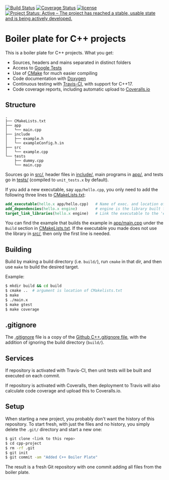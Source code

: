 [![Build Status](https://travis-ci.org/bsamseth/cpp-project.svg?branch=master)](https://travis-ci.org/bsamseth/cpp-project)
[![Coverage Status](https://coveralls.io/repos/github/bsamseth/cpp-project/badge.svg?branch=master)](https://coveralls.io/github/bsamseth/cpp-project?branch=master)
[![license](https://img.shields.io/badge/license-MIT-blue.svg)](https://github.com/bsamseth/cpp-project/blob/master/LICENCE)
[![Project Status: Active – The project has reached a stable, usable state and is being actively developed.](http://www.repostatus.org/badges/latest/active.svg)](http://www.repostatus.org/#active)


# Boiler plate for C++ projects 

This is a boiler plate for C++ projects. What you get:

- Sources, headers and mains separated in distinct folders
- Access to [Google Tests](https://github.com/google/googletest)
- Use of [CMake](https://cmake.org/) for much easier compiling
- Code documentation with [Doxygen](http://www.stack.nl/~dimitri/doxygen/)
- Continuous testing with [Travis-CI](https://travis-ci.org/), with support for C++17.
- Code coverage reports, including automatic upload to [Coveralls.io](https://coveralls.io/)

## Structure
```
.
├── CMakeLists.txt
├── app
│   └── main.cpp
├── include
│   ├── example.h
│   └── exampleConfig.h.in
├── src
│   └── example.cpp
└── tests
    ├── dummy.cpp
    └── main.cpp
```

Sources go in [src/](src/), header files in [include/](include/), main programs in [app/](app), and
tests go in [tests/](tests/) (compiled to `unit_tests.x` by default). 

If you add a new executable, say `app/hello.cpp`, you only need to add the following three lines to [CMakeLists.txt](CMakeLists.txt): 

``` cmake
add_executable(hello.x app/hello.cpp)   # Name of exec. and location of file.
add_dependencies(hello.x engine)        # engine is the library built from src/*.cpp
target_link_libraries(hello.x engine)   # Link the executable to the 'engine'.
```

You can find the example that builds the example in [app/main.cpp](app/main.cpp) under the `Build` section in [CMakeLists.txt](CMakeLists.txt). 
If the executable you made does not use the library in [src/](src), then only the first line is needed.



## Building

Build by making a build directory (i.e. `build/`), run `cmake` in that dir, and then use `make` to build the desired target.

Example:

``` bash
$ mkdir build && cd build
$ cmake ..  # argument is location of CMakelists.txt
$ make
$ ./main.x
$ make gtest
$ make coverage
```

## .gitignore

The [.gitignore](.gitignore) file is a copy of the [Github C++.gitignore file](https://github.com/github/gitignore/blob/master/C%2B%2B.gitignore),
with the addition of ignoring the build directory (`build/`).


## Services

If repository is activated with Travis-CI, then unit tests will be built and executed on each commit.

If repository is activated with Coveralls, then deployment to Travis will also calculate code coverage and
upload this to Coveralls.io. 

## Setup
When starting a new project, you probably don't want the history of this repository. To start fresh, with just the files
and no history, you simply delete the `.git/` directory and start a new one:

``` bash
$ git clone <link to this repo>
$ cd cpp-project
$ rm -rf .git
$ git init
$ git commit -am "Added C++ Boiler Plate"
```

The result is a fresh Git repository with one commit adding all files from the boiler plate. 

